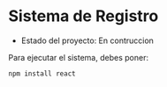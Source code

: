 <h1> Sistema de Registro </h1>

- Estado del proyecto: En contruccion

Para ejecutar el sistema, debes poner:

```npm install react```

